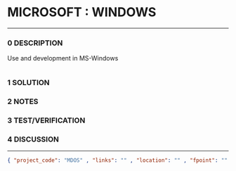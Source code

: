 # MICROSOFT : WINDOWS
--------------------------------
### 0 DESCRIPTION
Use and development in MS-Windows


<img alt="" src="https://img-prod-cms-rt-microsoft-com.akamaized.net/cms/api/am/imageFileData/RE1Mu3b?ver=5c31"/>

### 1 SOLUTION


### 2 NOTES


### 3 TEST/VERIFICATION


### 4 DISCUSSION



--------------------------------
```json
{ "project_code": "MDOS" , "links": "" , "location": "" , "fpoint": "" }
```
